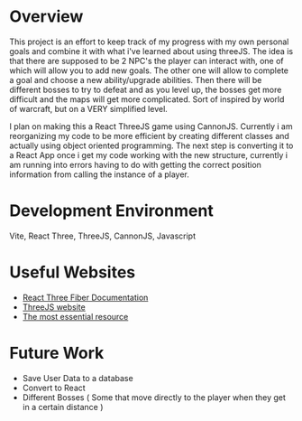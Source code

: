 # Overview
This project is an effort to keep track of my progress with my own personal goals and combine it with what i've learned about using threeJS. The idea is that there are supposed to be 2 NPC's the player can interact with, one of which will allow you to add new goals. The other one will allow to complete a goal and choose a new ability/upgrade abilities. Then there will be different bosses to try to defeat and as you level up, the bosses get more difficult and the maps will get more complicated. Sort of inspired by world of warcraft, but on a VERY simplified level. 

I plan on making this a React ThreeJS game using CannonJS. Currently i am reorganizing my code to be more efficient by creating different classes and actually using object oriented programming. The next step is converting it to a React App once i get my code working with the new structure, currently i am running into errors having to do with getting the correct position information from calling the instance of a player. 




# Development Environment
Vite,
React Three,
ThreeJS,
CannonJS,
Javascript

# Useful Websites

- [React Three Fiber Documentation](https://docs.pmnd.rs/react-three-fiber/getting-started/introduction)
- [ThreeJS website](https://threejs.org)
- [The most essential resource](https://youtu.be/dQw4w9WgXcQ?feature=shared)

# Future Work
- Save User Data to a database
- Convert to React
- Different Bosses ( Some that move directly to the player when they get in a certain distance )
